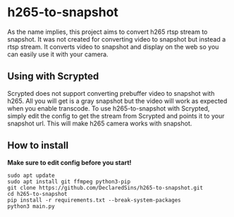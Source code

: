 # h265-to-snapshot
As the name implies, this project aims to convert h265 rtsp stream to snapshot. It was not created for converting video to snapshot but instead a rtsp stream. It converts video to snapshot and display on the web so you can easily use it with your camera.

## Using with Scrypted
Scrypted does not support converting prebuffer video to snapshot with h265. All you will get is a gray snapshot but the video will work as expected when you enable transcode. 
To use h265-to-snapshot with Scrypted, simply edit the config to get the stream from Scrypted and points it to your snapshot url. This will make h265 camera works with snapshot.

## How to install
**Make sure to edit config before you start!**
```
sudo apt update
sudo apt install git ffmpeg python3-pip
git clone https://github.com/DeclaredSins/h265-to-snapshot.git
cd h265-to-snapshot
pip install -r requirements.txt --break-system-packages
python3 main.py
